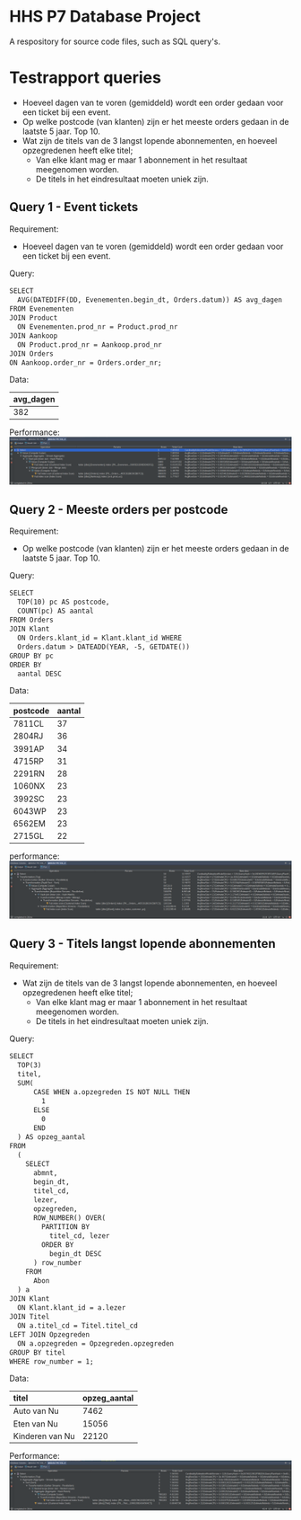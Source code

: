 # HHS P7 Database Project
A respository for source code files, such as SQL query's.

# Testrapport queries
* Hoeveel dagen van te voren (gemiddeld) wordt een order gedaan voor een
  ticket bij een event.
* Op welke postcode (van klanten) zijn er het meeste orders gedaan in de
  laatste 5 jaar. Top 10.
* Wat zijn de titels van de 3 langst lopende abonnementen, en hoeveel
  opzegredenen heeft elke titel;
    * Van elke klant mag er maar 1 abonnement in het resultaat meegenomen worden.
    * De titels in het eindresultaat moeten uniek zijn.

## Query 1 - Event tickets
Requirement:
* Hoeveel dagen van te voren (gemiddeld) wordt een order gedaan voor een
  ticket bij een event.

Query:
```
SELECT
  AVG(DATEDIFF(DD, Evenementen.begin_dt, Orders.datum)) AS avg_dagen
FROM Evenementen
JOIN Product
  ON Evenementen.prod_nr = Product.prod_nr
JOIN Aankoop
  ON Product.prod_nr = Aankoop.prod_nr
JOIN Orders
ON Aankoop.order_nr = Orders.order_nr;
```

Data:

|avg_dagen|
|:---|
|382|

Performance:
![Query 1 performance and execution plan](query1_perf.png)


## Query 2 - Meeste orders per postcode
Requirement:
* Op welke postcode (van klanten) zijn er het meeste orders gedaan in de
  laatste 5 jaar. Top 10.

Query:
```
SELECT
  TOP(10) pc AS postcode,
  COUNT(pc) AS aantal
FROM Orders
JOIN Klant
  ON Orders.klant_id = Klant.klant_id WHERE
  Orders.datum > DATEADD(YEAR, -5, GETDATE())
GROUP BY pc
ORDER BY
  aantal DESC
```

Data:

|postcode|aantal|
|:---|:---|
|7811CL|37|
|2804RJ|36|
|3991AP|34|
|4715RP|31|
|2291RN|28|
|1060NX|23|
|3992SC|23|
|6043WP|23|
|6562EM|23|
|2715GL|22|

performance:
![query 2 performance and execution plan](query2_perf.png)

## Query 3 - Titels langst lopende abonnementen
Requirement:
* Wat zijn de titels van de 3 langst lopende abonnementen, en hoeveel
  opzegredenen heeft elke titel;
    * Van elke klant mag er maar 1 abonnement in het resultaat meegenomen worden.
    * De titels in het eindresultaat moeten uniek zijn.

Query:
```
SELECT
  TOP(3)
  titel,
  SUM(
      CASE WHEN a.opzegreden IS NOT NULL THEN
        1
      ELSE
        0
      END
  ) AS opzeg_aantal
FROM
  (
    SELECT
      abmnt,
      begin_dt,
      titel_cd,
      lezer,
      opzegreden,
      ROW_NUMBER() OVER(
        PARTITION BY
          titel_cd, lezer
        ORDER BY
          begin_dt DESC
      ) row_number
    FROM
      Abon
  ) a
JOIN Klant
  ON Klant.klant_id = a.lezer
JOIN Titel
  ON a.titel_cd = Titel.titel_cd
LEFT JOIN Opzegreden
  ON a.opzegreden = Opzegreden.opzegreden
GROUP BY titel
WHERE row_number = 1;
```

Data:

|titel|opzeg_aantal|
|:---|:---|
|Auto van Nu|7462|
|Eten van Nu|15056|
|Kinderen van Nu|22120|

Performance:
![Query 3 performance and execution plan](query3_perf.png)
